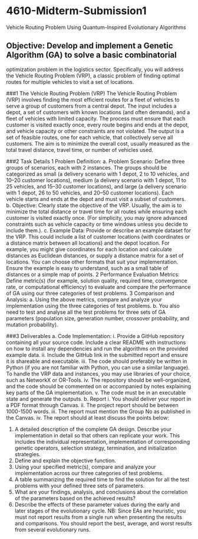 # 4610-Midterm-Submission1
Vehicle Routing Problem Using Quantum-Inspired Evolutionary Algorithms

## Objective: Develop and implement a Genetic Algorithm (GA) to solve a basic combinatorial
optimization problem in the logistics sector. Specifically, you will address the Vehicle Routing
Problem (VRP), a classic problem of finding optimal routes for multiple vehicles to visit a set
of locations.

###1 The Vehicle Routing Problem (VRP)
The Vehicle Routing Problem (VRP) involves finding the most efficient routes for a fleet of
vehicles to serve a group of customers from a central depot. The input includes a depot, a set
of customers with known locations (and often demands), and a fleet of vehicles with limited
capacity. The process must ensure that each customer is visited exactly once, every route begins
and ends at the depot, and vehicle capacity or other constraints are not violated. The output is
a set of feasible routes, one for each vehicle, that collectively serve all customers. The aim is
to minimize the overall cost, usually measured as the total travel distance, travel time, or
number of vehicles used.

###2 Task Details
1 Problem Definition:
a. Problem Scenario: Define three groups of scenarios, each with 2 instances.
The groups should be categorized as small (a delivery scenario with 1 depot, 2
to 10 vehicles, and 10–20 customer locations), medium (a delivery scenario
with 1 depot, 11 to 25 vehicles, and 15–30 customer locations), and large (a
delivery scenario with 1 depot, 26 to 50 vehicles, and 20–50 customer
locations). Each vehicle starts and ends at the depot and must visit a subset of
customers.
b. Objective: Clearly state the objective of the VRP. Usually, the aim is to
minimize the total distance or travel time for all routes while ensuring each
customer is visited exactly once. (For simplicity, you may ignore advanced
constraints such as vehicle capacity or time windows unless you decide to
include them.).
c. Example Data: Provide or describe an example dataset for the VRP. This could
include a list of customer locations (with coordinates or a distance matrix
between all locations) and the depot location. For example, you might give
coordinates for each location and calculate distances as Euclidean distances, or
supply a distance matrix for a set of locations. You can choose other formats
that suit your implementation. Ensure the example is easy to understand, such
as a small table of distances or a simple map of points.
2 Performance Evaluation Metrics: Define metric(s) (for example, solution quality,
required time, convergence rate, or computational efficiency) to evaluate and compare
the performance of GA using our three categories of test problems.
3 Comparison and Analysis:
a. Using the above metrics, compare and analyze your implementation using the
three categories of test problems.
b. You also need to test and analyse all the test problems for three sets of GA
parameters (population size, generation number, crossover probability, and
mutation probability).

###3 Deliverables
a. Code Implementation:
i. Provide a GitHub repository containing all your source code. Include a clear
README with instructions on how to install any dependencies and run the
algorithms on the provided example data.
ii. Include the GitHub link in the submitted report and ensure it is shareable and
executable.
iii. The code should preferably be written in Python (if you are not familiar with
Python, you can use a similar language). To handle the VRP data and instances,
you may use libraries of your choice, such as NetworkX or OR-Tools.
iv. The repository should be well-organized, and the code should be commented on
or accompanied by notes explaining key parts of the GA implementation.
v. The code must be in an executable state and generate the outputs.
b. Report
i. You should deliver your report in a PDF format through Canvas.
ii. The project report should be between 1000-1500 words.
iii. The report must mention the Group No as published in the Canvas.
iv. The report should at least discuss the points below:
1. A detailed description of the complete GA design. Describe your
implementation in detail so that others can replicate your work. This
includes the individual representation, implementation of
corresponding genetic operators, selection strategy, termination, and
initialization strategies.
2. Define and explain the objective function.
3. Using your specified metric(s), compare and analyze your
implementation across our three categories of test problems.
4. A table summarizing the required time to find the solution for all the
test problems with your defined three sets of parameters.
5. What are your findings, analysis, and conclusions about the correlation
of the parameters based on the achieved results?
6. Describe the effects of these parameter values during the early and later
stages of the evolutionary cycle.
NB: Since EAs are heuristic, you must not report results from a single run when presenting the
results and comparisons. You should report the best, average, and worst results from several
evolutionary runs.
